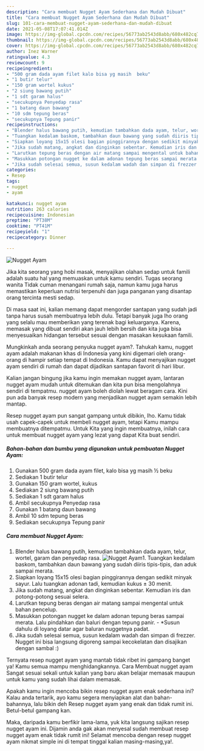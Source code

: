 ```yaml
---
description: "Cara membuat Nugget Ayam Sederhana dan Mudah Dibuat"
title: "Cara membuat Nugget Ayam Sederhana dan Mudah Dibuat"
slug: 101-cara-membuat-nugget-ayam-sederhana-dan-mudah-dibuat
date: 2021-05-08T17:07:41.014Z
image: https://img-global.cpcdn.com/recipes/56773ab2543d8abb/680x482cq70/nugget-ayam-foto-resep-utama.jpg
thumbnail: https://img-global.cpcdn.com/recipes/56773ab2543d8abb/680x482cq70/nugget-ayam-foto-resep-utama.jpg
cover: https://img-global.cpcdn.com/recipes/56773ab2543d8abb/680x482cq70/nugget-ayam-foto-resep-utama.jpg
author: Inez Warner
ratingvalue: 4.3
reviewcount: 9
recipeingredient:
- "500 gram dada ayam filet kalo bisa yg masih  beku"
- "1 butir telur"
- "150 gram wortel kukus"
- "2 siung bawang putih"
- "1 sdt garam halus"
- "secukupnya Penyedap rasa"
- "1 batang daun bawang"
- "10 sdm tepung beras"
- "secukupnya Tepung panir"
recipeinstructions:
- "Blender halus bawang putih, kemudian tambahkan dada ayam, telur, wortel, garam dan penyedap rasa."
- "Tuangkan kedalam baskom, tambahkan daun bawang yang sudah diiris tipis-tipis, dan aduk sampai merata."
- "Siapkan loyang 15x15 olesi bagian pinggirannya dengan sedikit minyak sayur. Lalu tuangkan adonan tadi, kemudian kukus ± 30 menit."
- "Jika sudah matang, angkat dan dinginkan sebentar. Kemudian iris dan potong-potong sesuai selera."
- "Larutkan tepung beras dengan air matang sampai mengental untuk bahan pencelup."
- "Masukkan potongan nugget ke dalam adonan tepung beras sampai merata. Lalu pindahkan dan baluri dengan tepung panir. *Susun dahulu di loyang datar agar baluran nuggetnya padat."
- "Jika sudah selesai semua, susun kedalam wadah dan simpan di frezzer. Nugget ini bisa langsung digoreng sampai kecokelatan dan disajikan dengan sambal :)"
categories:
- Resep
tags:
- nugget
- ayam

katakunci: nugget ayam 
nutrition: 263 calories
recipecuisine: Indonesian
preptime: "PT38M"
cooktime: "PT41M"
recipeyield: "1"
recipecategory: Dinner

---
```



![Nugget Ayam](https://img-global.cpcdn.com/recipes/56773ab2543d8abb/680x482cq70/nugget-ayam-foto-resep-utama.jpg)

Jika kita seorang yang hobi masak, menyajikan olahan sedap untuk famili adalah suatu hal yang memuaskan untuk kamu sendiri. Tugas seorang  wanita Tidak cuman menangani rumah saja, namun kamu juga harus memastikan keperluan nutrisi terpenuhi dan juga panganan yang disantap orang tercinta mesti sedap.

Di masa  saat ini, kalian memang dapat mengorder santapan yang sudah jadi tanpa harus susah membuatnya lebih dulu. Tetapi banyak juga lho orang yang selalu mau memberikan yang terenak bagi keluarganya. Karena, memasak yang dibuat sendiri akan jauh lebih bersih dan kita juga bisa menyesuaikan hidangan tersebut sesuai dengan masakan kesukaan famili. 



Mungkinkah anda seorang penyuka nugget ayam?. Tahukah kamu, nugget ayam adalah makanan khas di Indonesia yang kini digemari oleh orang-orang di hampir setiap tempat di Indonesia. Kamu dapat menyajikan nugget ayam sendiri di rumah dan dapat dijadikan santapan favorit di hari libur.

Kalian jangan bingung jika kamu ingin memakan nugget ayam, lantaran nugget ayam mudah untuk ditemukan dan kita pun bisa mengolahnya sendiri di tempatmu. nugget ayam boleh diolah lewat beragam cara. Kini pun ada banyak resep modern yang menjadikan nugget ayam semakin lebih mantap.

Resep nugget ayam pun sangat gampang untuk dibikin, lho. Kamu tidak usah capek-capek untuk membeli nugget ayam, tetapi Kamu mampu membuatnya ditempatmu. Untuk Kita yang ingin membuatnya, inilah cara untuk membuat nugget ayam yang lezat yang dapat Kita buat sendiri.

<!--inarticleads1-->

##### Bahan-bahan dan bumbu yang digunakan untuk pembuatan Nugget Ayam:

1. Gunakan 500 gram dada ayam filet, kalo bisa yg masih ½ beku
1. Sediakan 1 butir telur
1. Gunakan 150 gram wortel, kukus
1. Sediakan 2 siung bawang putih
1. Sediakan 1 sdt garam halus
1. Ambil secukupnya Penyedap rasa
1. Gunakan 1 batang daun bawang
1. Ambil 10 sdm tepung beras
1. Sediakan secukupnya Tepung panir




<!--inarticleads2-->

##### Cara membuat Nugget Ayam:

1. Blender halus bawang putih, kemudian tambahkan dada ayam, telur, wortel, garam dan penyedap rasa.
<img src="https://img-global.cpcdn.com/steps/73fadabb4ef86e3e/160x128cq70/nugget-ayam-langkah-memasak-1-foto.jpg" alt="Nugget Ayam">1. Tuangkan kedalam baskom, tambahkan daun bawang yang sudah diiris tipis-tipis, dan aduk sampai merata.
1. Siapkan loyang 15x15 olesi bagian pinggirannya dengan sedikit minyak sayur. Lalu tuangkan adonan tadi, kemudian kukus ± 30 menit.
1. Jika sudah matang, angkat dan dinginkan sebentar. Kemudian iris dan potong-potong sesuai selera.
1. Larutkan tepung beras dengan air matang sampai mengental untuk bahan pencelup.
1. Masukkan potongan nugget ke dalam adonan tepung beras sampai merata. Lalu pindahkan dan baluri dengan tepung panir. - *Susun dahulu di loyang datar agar baluran nuggetnya padat.
1. Jika sudah selesai semua, susun kedalam wadah dan simpan di frezzer. Nugget ini bisa langsung digoreng sampai kecokelatan dan disajikan dengan sambal :)




Ternyata resep nugget ayam yang mantab tidak ribet ini gampang banget ya! Kamu semua mampu menghidangkannya. Cara Membuat nugget ayam Sangat sesuai sekali untuk kalian yang baru akan belajar memasak maupun untuk kamu yang sudah lihai dalam memasak.

Apakah kamu ingin mencoba bikin resep nugget ayam enak sederhana ini? Kalau anda tertarik, ayo kamu segera menyiapkan alat dan bahan-bahannya, lalu bikin deh Resep nugget ayam yang enak dan tidak rumit ini. Betul-betul gampang kan. 

Maka, daripada kamu berfikir lama-lama, yuk kita langsung sajikan resep nugget ayam ini. Dijamin anda gak akan menyesal sudah membuat resep nugget ayam enak tidak rumit ini! Selamat mencoba dengan resep nugget ayam nikmat simple ini di tempat tinggal kalian masing-masing,ya!.

